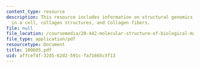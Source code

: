```yaml
---
content_type: resource
description: This resource includes information on structural genomics, collagen self-assembly
  in a cell, collagen structures, and Collagen fibers.
file: null
file_location: /coursemedia/20-442-molecular-structure-of-biological-materials-be-442-fall-2005/affcef4f32d562d2591cfa71665c5f13_100605.pdf
file_type: application/pdf
resourcetype: Document
title: 100605.pdf
uid: affcef4f-32d5-62d2-591c-fa71665c5f13
---
```

